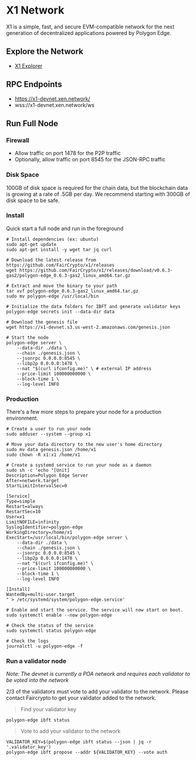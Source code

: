 # X1 Network

X1 is a simple, fast, and secure EVM-compatible network for the next generation of decentralized applications powered by Polygon Edge.

## Explore the Network

- [X1 Explorer](https://explorer.x1-devnet.xen.network/)

## RPC Endpoints

- https://x1-devnet.xen.network/
- wss://x1-devnet.xen.network/ws

## Run Full Node

### Firewall

- Allow traffic on port 1478 for the P2P traffic
- Optionally, allow traffic on port 8545 for the JSON-RPC traffic

### Disk Space

100GB of disk space is required for the chain data, but the blockchain data is growing at a rate of .5GB per day.
We recommend starting with 300GB of disk space to be safe.

### Install

Quick start a full node and run in the foreground

```shell
# Install dependencies (ex: ubuntu)
sudo apt-get update
sudo apt-get install -y wget tar jq curl

# Download the latest release from https://github.com/FairCrypto/x1/releases
wget https://github.com/FairCrypto/x1/releases/download/v0.6.3-gas2/polygon-edge_0.6.3-gas2_linux_amd64.tar.gz

# Extract and move the binary to your path
tar xvf polygon-edge_0.6.3-gas2_linux_amd64.tar.gz
sudo mv polygon-edge /usr/local/bin

# Initialize the data folders for IBFT and generate validator keys
polygon-edge secrets init --data-dir data

# Download the genesis file
wget https://x1-devnet.s3.us-west-2.amazonaws.com/genesis.json

# Start the node
polygon-edge server \
    --data-dir ./data \
    --chain ./genesis.json \
    --jsonrpc 0.0.0.0:8545 \
    --libp2p 0.0.0.0:1478 \
    --nat "$(curl ifconfig.me)" \ # external IP address
    --price-limit 100000000000 \
    --block-time 1 \
    --log-level INFO
```

### Production

There's a few more steps to prepare your node for a production environment.

```shell
# Create a user to run your node
sudo adduser --system --group x1

# Move your data directory to the new user's home directory
sudo mv data genesis.json /home/x1
sudo chown -R x1:x1 /home/x1

# Create a systemd service to run your node as a daemon
sudo sh -c 'echo "[Unit]
Description=Polygon Edge Server
After=network.target
StartLimitIntervalSec=0

[Service]
Type=simple
Restart=always
RestartSec=10
User=x1
LimitNOFILE=infinity
SyslogIdentifier=polygon-edge
WorkingDirectory=/home/x1
ExecStart=/usr/local/bin/polygon-edge server \
    --data-dir ./data \
    --chain ./genesis.json \
    --jsonrpc 0.0.0.0:8545 \
    --libp2p 0.0.0.0:1478 \
    --nat "$(curl ifconfig.me)" \
    --price-limit 100000000000 \
    --block-time 1 \
    --log-level INFO

[Install]
WantedBy=multi-user.target
" > /etc/systemd/system/polygon-edge.service'

# Enable and start the service. The service will now start on boot.
sudo systemctl enable --now polygon-edge

# Check the status of the service
sudo systemctl status polygon-edge

# Check the logs
journalctl -u polygon-edge -f
```


### Run a validator node

*Note: The devnet is currently a POA network and requires each validator to be voted into the network*

2/3 of the validators must vote to add your validator to the network.
Please contact Faircrypto to get your validator added to the network.

> Find your validator key

```shell
polygon-edge ibft status
```

> Vote to add your validator to the network
```shell
VALIDATOR_KEY=$(polygon-edge ibft status --json | jq -r '.validator_key')
polygon-edge ibft propose --addr ${VALIDATOR_KEY} --vote auth
```

